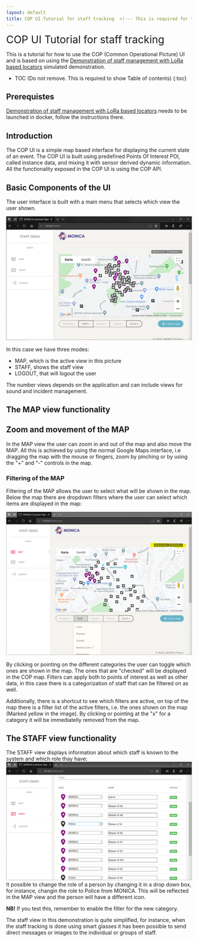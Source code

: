 ```yaml
---
layout: default
title: COP UI Tutorial for staff tracking  <!--- This is required for the page to come in the side pane --->
---
```

<span style="font-size:2em;">COP UI Tutorial for staff tracking</span>
<!-- Using Span is a hack to avoid the title to come again in TOC.-->
This is a tutorial for how to use the COP (Common Operational Picture) UI and is based on using the [Demonstration of staff management with LoRa based locators](https://github.com/MONICA-Project/staff-management-demo) simulated demonstration.

* TOC (Do not remove. This is required to show Table of contents)
 {:toc}

## Prerequistes
[Demonstration of staff management with LoRa based locators](https://github.com/MONICA-Project/staff-management-demo) needs to be launched in docker, follow the instructions there.
## Introduction
The COP UI is a simple map based interface for displaying the current state of an event. The COP UI is built using predefined Points Of Interest POI, called instance data, and mixing it with sensor derived dynamic information. All the functionality exposed in the COP UI is using the COP API.
## Basic Components of the UI
The user interface is built with a main menu that selects which view the user shown.

![COP UI](https://github.com/MONICA-Project/monica-project.github.io/raw/master/assets/img/CNet%20Cop.PNG "COP UI")

In this case we have three modes:
- MAP, which is the active view in this picture
- STAFF, shows the staff view
- LOGOUT, that  will logout the user

The number views depends on the application and can include views for sound and incident management.

## The MAP view functionality
## Zoom and movement of the MAP
In the MAP view the user can zoom in and out of the map and also move the MAP. All this is achieved by using the normal Google Maps interface, i.e dragging the map with the mouse or fingers, zoom by pinching or by using the "+" and "-" controls in the map.

### Filtering of the MAP
Filtering of the MAP allows the user to select what will be shown in the map. Below the map there are dropdown filters where the user can select which items are displayed in the map:

![COP UI Filter](https://github.com/MONICA-Project/monica-project.github.io/raw/master/assets/img/Filters.PNG "COP UI Filter")

By clicking or pointing on the different categories the user can toggle which ones are shown in the map. The ones that are "checked" will be displayed in the COP map. Filters can apply both to points of interest as well as other data, in this case there is a categorization of staff that can be filtered on as well.

Additionally, there is a shortcut to see which filters are active, on top of the map there is a filter list of the active filters, i.e. the ones shown on the map (Marked yellow in the image). By clicking or pointing at the "x" for a category it will be immediatelly removed from the map.

## The STAFF view functionality
The STAFF view displays information about which staff is known to the system and which role thay have:
![COPStaffView](https://github.com/MONICA-Project/monica-project.github.io/raw/master/assets/img/COP%20Role.PNG "COP STAFF view")
It possible to change the role of a person by changing it in a drop down box, for instance, changin the role to Police from MONICA. This will be reflected in the MAP view and the person will have a different icon.

**NB!** If you test this, remember to enable the filter for the new category.

The staff view in this demonstration is quite simplified, for instance, when the staff tracking is done using smart glasses it has been possible to send direct messages or images to the individual or groups of staff.
